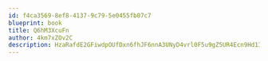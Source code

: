 ```yaml
---
id: f4ca3569-8ef8-4137-9c79-5e0455fb07c7
blueprint: book
title: Q6hM3XcuFn
author: 4km7xZOv2C
description: HzaRafdE2GFiwdpOUfDxn6fhJF6nnA3UNyD4vrl0F5u9gZ5UR4Ecn9Hd1I7cMlm5LZ8O2saUhxtpYZvnQkazWcNCuFWRhBf0NBgk
---
```


